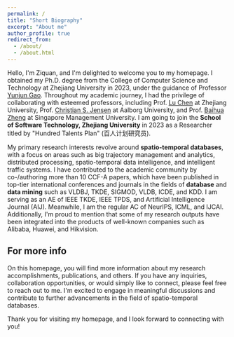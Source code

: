 ```yaml
---
permalink: /
title: "Short Biography"
excerpt: "About me"
author_profile: true
redirect_from: 
  - /about/
  - /about.html
---
```


Hello, I'm Ziquan, and I'm delighted to welcome you to my homepage. I obtained my Ph.D. degree from the College of Computer Science and Technology at Zhejiang University in 2023, under the guidance of Professor [Yunjun Gao](https://person.zju.edu.cn/gaoyj_cn). Throughout my academic journey, I had the privilege of collaborating with esteemed professors, including Prof. [Lu Chen](https://person.zju.edu.cn/en/luchen) at Zhejiang University, Prof. [Christian S. Jensen](https://csj.cs.aau.dk/?page_id=37) at Aalborg University, and Prof. [Baihua Zheng](http://www.mysmu.edu/faculty/bhzheng/) at Singapore Management University. I am going to join the **School of Software Technology, Zhejiang University** in 2023 as a Researcher titled by "Hundred Talents Plan" (百人计划研究员).

My primary research interests revolve around **spatio-temporal databases**, with a focus on areas such as big trajectory management and analytics, distributed processing, spatio-temporal data intelligence, and intelligent traffic systems. I have contributed to the academic community by co-/authoring more than 10 CCF-A papers, which have been published in top-tier international conferences and journals in the fields of **database** and **data mining** such as VLDBJ, TKDE, SIGMOD, VLDB, ICDE, and KDD. I am serving as an AE of IEEE TKDE, IEEE TPDS, and Artificial Intelligence Journal (AIJ). Meanwhile, I am the regular AC of NeurIPS, ICML, and IJCAI. Additionally, I'm proud to mention that some of my research outputs have been integrated into the products of well-known companies such as Alibaba, Huawei, and Hikvision.

<!-- During the past three years, I have been honored with several awards, including the Outstanding Ph.D. Graduates from Zhejiang Province in 2023, the National Scholarship in 2021 and 2022, the Most Academic Value Award at the Zhejiang University Doctoral Innovation Forum in 2022, and the World Champion of KDD Cup 2022 (more than 2,000 participating teams). Additionally, I'm proud to mention that some of my research outputs have been integrated into the products of well-known companies such as Alibaba, Huawei, and Hikvision. -->


For more info
------
On this homepage, you will find more information about my research accomplishments, publications, and others. If you have any inquiries, collaboration opportunities, or would simply like to connect, please feel free to reach out to me. I'm excited to engage in meaningful discussions and contribute to further advancements in the field of spatio-temporal databases.

Thank you for visiting my homepage, and I look forward to connecting with you!
